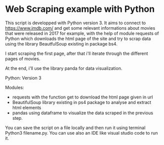 # Web Scraping example with Python

This script is developped with Python version 3.
It aims to connect to https://www.imdb.com/ and get some relevant informations about movies that were released in 2017 for example,
with the help of module requests of Python which downloads the html page of the site and try to scrap data using the library BeautfulSoup existing in package bs4.

I start scraping the first page, after that i'll iterate through the different pages of movies.

At the end, i'll use the library panda for data visualization.

Python: Version 3

Modules:
- requests with the function get to download the html page given in url
- BeautifulSoup library existing in ps4 package to analyse and extract html elements
- pandas using dataframe to visualize the data scraped in the previous step.

You can save the script on a file locally and then run it using terminal Python3 filename.py.
You can use also an IDE like visual studio code to run it.
